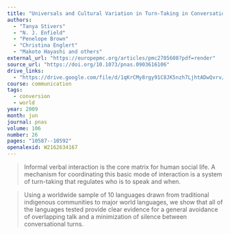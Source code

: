 ```yaml
---
title: "Universals and Cultural Variation in Turn-Taking in Conversation"
authors:
  - "Tanya Stivers"
  - "N. J. Enfield"
  - "Penelope Brown"
  - "Christina Englert"
  - "Makoto Hayashi and others"
external_url: "https://europepmc.org/articles/pmc2705608?pdf=render"
source_url: "https://doi.org/10.1073/pnas.0903616106"
drive_links:
  - "https://drive.google.com/file/d/1qKrCMy8rgy91C8JK5nzh7LjhtADwQvrv/view?usp=drivesdk"
course: communication
tags:
  - conversion
  - world
year: 2009
month: jun
journal: pnas
volume: 106
number: 26
pages: "10587--10592"
openalexid: W2162634167
---
```


> Informal verbal interaction is the core matrix for human social life.
> A mechanism for coordinating this basic mode of interaction is a system of turn-taking that regulates who is to speak and when.


> Using a worldwide sample of 10 languages drawn from traditional indigenous communities to major world languages, we show that all of the languages tested provide clear evidence for a general avoidance of overlapping talk and a minimization of silence between conversational turns.

